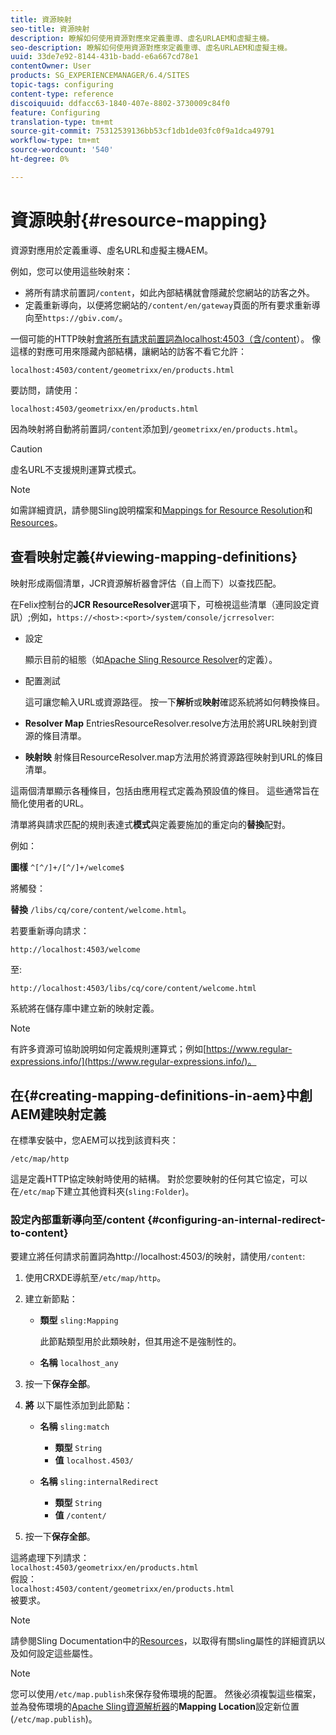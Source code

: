 ```yaml
---
title: 資源映射
seo-title: 資源映射
description: 瞭解如何使用資源對應來定義重導、虛名URLAEM和虛擬主機。
seo-description: 瞭解如何使用資源對應來定義重導、虛名URLAEM和虛擬主機。
uuid: 33de7e92-8144-431b-badd-e6a667cd78e1
contentOwner: User
products: SG_EXPERIENCEMANAGER/6.4/SITES
topic-tags: configuring
content-type: reference
discoiquuid: ddfacc63-1840-407e-8802-3730009c84f0
feature: Configuring
translation-type: tm+mt
source-git-commit: 75312539136bb53cf1db1de03fc0f9a1dca49791
workflow-type: tm+mt
source-wordcount: '540'
ht-degree: 0%

---
```



# 資源映射{#resource-mapping}

資源對應用於定義重導、虛名URL和虛擬主機AEM。

例如，您可以使用這些映射來：

* 將所有請求前置詞`/content`，如此內部結構就會隱藏於您網站的訪客之外。
* 定義重新導向，以便將您網站的`/content/en/gateway`頁面的所有要求重新導向至`https://gbiv.com/`。

一個可能的HTTP映射[會將所有請求前置詞為localhost:4503（含/content](#configuring-an-internal-redirect-to-content)）。 像這樣的對應可用來隱藏內部結構，讓網站的訪客不看它允許：

`localhost:4503/content/geometrixx/en/products.html`

要訪問，請使用：

`localhost:4503/geometrixx/en/products.html`

因為映射將自動將前置詞`/content`添加到`/geometrixx/en/products.html`。

>[!CAUTION]
>
>虛名URL不支援規則運算式模式。

>[!NOTE]
>
>如需詳細資訊，請參閱Sling說明檔案和[Mappings for Resource Resolution](https://sling.apache.org/site/resources.html)和[Resources](https://sling.apache.org/site/mappings-for-resource-resolution.html)。

## 查看映射定義{#viewing-mapping-definitions}

映射形成兩個清單，JCR資源解析器會評估（自上而下）以查找匹配。

在Felix控制台的&#x200B;**JCR ResourceResolver**&#x200B;選項下，可檢視這些清單（連同設定資訊）;例如，`https://<host>:<port>/system/console/jcrresolver`:

* 設定

   顯示目前的組態（如[Apache Sling Resource Resolver](/help/sites-deploying/osgi-configuration-settings.md)的定義）。

* 配置測試

   這可讓您輸入URL或資源路徑。 按一下&#x200B;**解析**&#x200B;或&#x200B;**映射**&#x200B;確認系統將如何轉換條目。

* **Resolver Map**
EntriesResourceResolver.resolve方法用於將URL映射到資源的條目清單。

* **映射映**
射條目ResourceResolver.map方法用於將資源路徑映射到URL的條目清單。

這兩個清單顯示各種條目，包括由應用程式定義為預設值的條目。 這些通常旨在簡化使用者的URL。

清單將與請求匹配的規則表達式&#x200B;**模式**&#x200B;與定義要施加的重定向的&#x200B;**替換**&#x200B;配對。

例如：

**圖樣** `^[^/]+/[^/]+/welcome$`

將觸發：

**替換** `/libs/cq/core/content/welcome.html`。

若要重新導向請求：

`http://localhost:4503/welcome`

至:

`http://localhost:4503/libs/cq/core/content/welcome.html`

系統將在儲存庫中建立新的映射定義。

>[!NOTE]
>
>有許多資源可協助說明如何定義規則運算式；例如[https://www.regular-expressions.info/](https://www.regular-expressions.info/)。

## 在{#creating-mapping-definitions-in-aem}中創AEM建映射定義

在標準安裝中，您AEM可以找到該資料夾：

`/etc/map/http`

這是定義HTTP協定映射時使用的結構。 對於您要映射的任何其它協定，可以在`/etc/map`下建立其他資料夾(`sling:Folder`)。

### 設定內部重新導向至/content {#configuring-an-internal-redirect-to-content}

要建立將任何請求前置詞為http://localhost:4503/的映射，請使用`/content`:

1. 使用CRXDE導航至`/etc/map/http`。

1. 建立新節點：

   * **類型** `sling:Mapping`

      此節點類型用於此類映射，但其用途不是強制性的。

   * **名稱** `localhost_any`

1. 按一下&#x200B;**保存全部**。
1. **將** 以下屬性添加到此節點：

   * **名稱** `sling:match`

      * **類型** `String`
      * **值** `localhost.4503/`
   * **名稱** `sling:internalRedirect`

      * **類型** `String`
      * **值** `/content/`


1. 按一下&#x200B;**保存全部**。

這將處理下列請求：\
`localhost:4503/geometrixx/en/products.html`\
假設：\
`localhost:4503/content/geometrixx/en/products.html`\
被要求。

>[!NOTE]
>
>請參閱Sling Documentation中的[Resources](https://sling.apache.org/site/mappings-for-resource-resolution.html)，以取得有關sling屬性的詳細資訊以及如何設定這些屬性。

>[!NOTE]
>
>您可以使用`/etc/map.publish`來保存發佈環境的配置。 然後必須複製這些檔案，並為發佈環境的[Apache Sling資源解析器](/help/sites-deploying/osgi-configuration-settings.md#apacheslingresourceresolver)的&#x200B;**Mapping Location**&#x200B;設定新位置(`/etc/map.publish`)。


